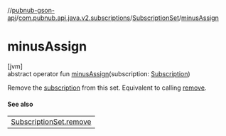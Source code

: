 //[pubnub-gson-api](../../../index.md)/[com.pubnub.api.java.v2.subscriptions](../index.md)/[SubscriptionSet](index.md)/[minusAssign](minus-assign.md)

# minusAssign

[jvm]\
abstract operator fun [minusAssign](minus-assign.md)(subscription: [Subscription](../-subscription/index.md))

Remove the [subscription](minus-assign.md) from this set. Equivalent to calling [remove](remove.md).

#### See also

| |
|---|
| [SubscriptionSet.remove](remove.md) |
